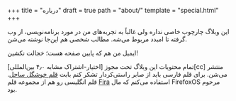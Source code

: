 +++
title = "درباره"
draft = true
path = "about/"
template = "special.html"
+++

این وبلاگ چارچوب خاصی نداره ولی غالباً به تجربه‌های من در مورد برنامه‌نویسی،
از وب گرفته تا امبدد مربوط می‌شه. مطالب شخصی هم این‌جا نوشته می‌شن.

ایمیل من هم که پایین صفحه هست؛ خجالت نکشین!

تمام محتویات این وبلاگ تحت مجوز [اختیار-اشتراک مشابه ۴٫۰ بین‌المللی][cc] منتشر می‌شن.
برای قلم فارسی باید از صابر راستی‌کردار تشکر کنم بابت [قلم خوشگل ساحل][sahel]. قلم انگلیسی
رو هم از مجموعه قلم [Fira][fira] استفاده می‌کنم که مال FirefoxOS مرحوم بود.

[license]: https://creativecommons.org/licenses/by-sa/4.0/deed.fa
[sahel]: https://rastikerdar.github.io/sahel-font/
[fira]: https://github.com/carrois/Fira
